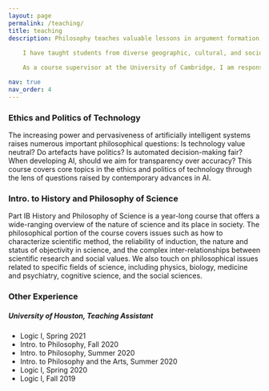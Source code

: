 ```yaml
---
layout: page
permalink: /teaching/
title: teaching
description: Philosophy teaches valuable lessons in argument formation, respectful disagreement, and epistemic humility. My aim as an instructor is to guide students as they develop into better critical thinkers and to encourage self-reflection, charitable reconstruction of opposing views, and careful argumentation.
    
    I have taught students from diverse geographic, cultural, and socio-economic backgrounds. From this experience I have learned to respond flexibly to my students’ learning needs and to encourage a culture of collaboration, inclusivity, and mutual respect in the classroom. My pedagogical practice reflects my personal excitement for the history and philosophy of science. I emphasize case studies, close reading of primary sources, and an iterative approach to writing practice. 

    As a course supervisor at the University of Cambridge, I am responsible for organizing undergraduate students into small groups for seminar style discussion. For each group, I assign readings and essay topics each week, provide detailed comments, and facilitate discussion. I have several terms of experience teaching the following courses.

nav: true
nav_order: 4
---
```

<div class="row justify-content-sm-center">
    <div class="col-sm-4 mt-3 mt-md-0">
        
<h3>Ethics and Politics of Technology</h3>
       
        

   </div>

   <div class="col-sm-8 mt-3 mt-md-0">
        The increasing power and pervasiveness of artificially intelligent systems raises numerous important philosophical questions: Is technology value neutral? Do artefacts have politics? Is automated decision-making fair? When developing AI, should we aim for transparency over accuracy? This course covers core topics in the ethics and politics of technology through the lens of questions raised by contemporary advances in AI.




</div>
    
</div>

<div class="caption">
    
</div>


<div class="row justify-content-sm-center">
    <div class="col-sm-4 mt-3 mt-md-0">
        
<h3>Intro. to History and Philosophy of Science</h3>
        
        

   </div>

   <div class="col-sm-8 mt-3 mt-md-0">
        Part IB History and Philosophy of Science is a year-long course that offers a wide-ranging overview of the nature of science and its place in society. The philosophical portion of the course covers issues such as how to characterize scientific method, the reliability of induction, the nature and status of objectivity in science, and the complex inter-relationships between scientific research and social values. We also touch on philosophical issues related to specific fields of science, including physics, biology, medicine and psychiatry, cognitive science, and the social sciences.




</div>
    
</div>

<div class="caption">
    
</div>


<div class="row justify-content-sm-center">
    <div class="col-sm-4 mt-3 mt-md-0">
        <h3>Other Experience</h3>
        

   </div>

   <div class="col-sm-8 mt-3 mt-md-0">
         <h5>University of Houston, Teaching Assistant</h5>  
    <ul>

   <li>Logic I, Spring 2021

   <li>Intro. to Philosophy, Fall 2020

 <li>Intro. to Philosophy, Summer 2020

<li>Intro. to Philosophy and the Arts, Summer 2020

 <li>Logic I, Spring 2020

<li>Logic I, Fall 2019 



